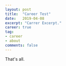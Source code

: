 ```yaml
---
layout: post
title:  "Career Test"
date:   2019-04-08
excerpt: "Carrer Excerpt."
career: true
tag:
- career
- about
comments: false
---
```


That's all.
